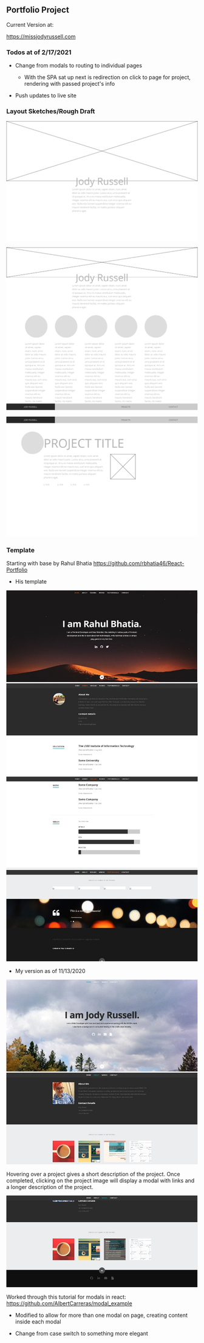 ## Portfolio Project

Current Version at: 

https://missjodyrussell.com

### Todos at of 2/17/2021

* Change from modals to routing to individual pages
    * With the SPA sat up next is redirection on click to page for project, rendering with passed project's info

* Push updates to live site

### Layout Sketches/Rough Draft

![ScreenOne](https://raw.githubusercontent.com/missjody/workportfolio/master/public/Screen%201.png)

![ScreenTwo](https://raw.githubusercontent.com/missjody/workportfolio/master/public/Screen2.png)

![ScreenThree](https://raw.githubusercontent.com/missjody/workportfolio/master/public/Screen3.png)

### Template

Starting with base by Rahul Bhatia https://github.com/rbhatia46/React-Portfolio 

* His template

![Rahul](https://raw.githubusercontent.com/missjody/workportfolio/master/public/images/sample1.JPG)
![Rahul](https://raw.githubusercontent.com/missjody/workportfolio/master/public/images/sample2.JPG)
![Rahul](https://raw.githubusercontent.com/missjody/workportfolio/master/public/images/sample3.JPG)
![Rahul](https://raw.githubusercontent.com/missjody/workportfolio/master/public/images/sample4.JPG)

* My version as of 11/13/2020

![Jody](https://raw.githubusercontent.com/missjody/workportfolio/master/public/images/sample5.JPG)
![Jody](https://raw.githubusercontent.com/missjody/workportfolio/master/public/images/sample6.JPG)

Hovering over a project gives a short description of the project. Once completed, clicking on the project image will display a modal with links and a longer description of the project. 

![Jody](https://raw.githubusercontent.com/missjody/workportfolio/master/public/images/sample7.JPG)

Worked through this tutorial for modals in react: https://github.com/AlbertCarreras/modal_example

* Modified to allow for more than one modal on page, creating content inside each modal

* Change from case switch to something more elegant



